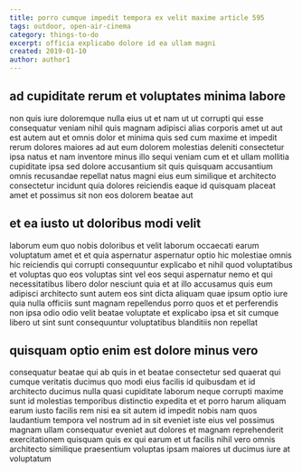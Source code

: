 ```yaml
---
title: porro cumque impedit tempora ex velit maxime article 595
tags: outdoor, open-air-cinema
category: things-to-do
excerpt: officia explicabo dolore id ea ullam magni
created: 2019-01-10
author: author1
---
```


## ad cupiditate rerum et voluptates minima labore

non quis iure doloremque nulla eius ut et nam ut ut corrupti qui esse consequatur veniam nihil quis magnam adipisci alias corporis amet ut aut est autem aut et omnis dolor et minima quis sed cum maxime et impedit rerum dolores maiores ad aut eum dolorem molestias deleniti consectetur ipsa natus et nam inventore minus illo sequi veniam cum et et ullam mollitia cupiditate ipsa sed dolore accusantium sit quis quisquam accusantium omnis recusandae repellat natus magni eius eum similique et architecto consectetur incidunt quia dolores reiciendis eaque id quisquam placeat amet et possimus sit non eos dolorem beatae aut

## et ea iusto ut doloribus modi velit

laborum eum quo nobis doloribus et velit laborum occaecati earum voluptatum amet et et quia aspernatur aspernatur optio hic molestiae omnis hic reiciendis qui corrupti consequuntur explicabo et nihil quod voluptatibus et voluptas quo eos voluptas sint vel eos sequi aspernatur nemo et qui necessitatibus libero dolor nesciunt quia et at illo accusamus quis eum adipisci architecto sunt autem eos sint dicta aliquam quae ipsum optio iure quia nulla officiis sunt magnam repellendus porro quos et et perferendis non ipsa odio odio velit beatae voluptate et explicabo ipsa et sit cumque libero ut sint sunt consequuntur voluptatibus blanditiis non repellat

## quisquam optio enim est dolore minus vero

consequatur beatae qui ab quis in et beatae consectetur sed quaerat qui cumque veritatis ducimus quo modi eius facilis id quibusdam et id architecto ducimus nulla quasi cupiditate laborum neque corrupti maxime sunt id molestias temporibus distinctio expedita et et porro harum aliquam earum iusto facilis rem nisi ea sit autem id impedit nobis nam quos laudantium tempora vel nostrum ad in sit eveniet iste eius vel possimus magnam ullam consequatur eveniet aut dolores et magnam reprehenderit exercitationem quisquam quis ex qui earum et ut facilis nihil vero omnis architecto similique praesentium voluptas ipsam maiores ut ducimus iure at voluptatum
